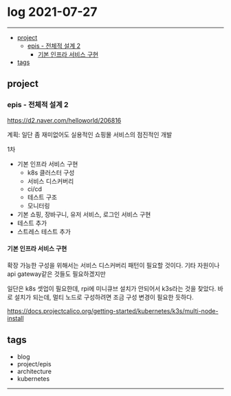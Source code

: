 # log 2021-07-27

--------------------------

- [project](#project)
  - [epis - 전체적 설계 2](#epis---전체적-설계-2)
    - [기본 인프라 서비스 구현](#기본-인프라-서비스-구현)
- [tags](#tags)

## project

### epis - 전체적 설계 2

https://d2.naver.com/helloworld/206816

계획: 일단 좀 재미없어도 실용적인 쇼핑몰 서비스의 점진적인 개발

1차
- 기본 인프라 서비스 구현
  - k8s 클러스터 구성
  - 서비스 디스커버리
  - ci/cd
  - 테스트 구조
  - 모니터링
- 기본 쇼핑, 장바구니, 유저 서비스, 로그인 서비스 구현
- 테스트 추가
- 스트레스 테스트 추가

#### 기본 인프라 서비스 구현

확장 가능한 구성을 위해서는 서비스 디스커버리 패턴이 필요할 것이다. 기타 자원이나 api gateway같은 것들도 필요하겠지만 

일단은 k8s 셋업이 필요한데, rpi에 미니큐브 설치가 안되어서 k3s라는 것을 찾았다. 바로 설치가 되는데, 멀티 노드로 구성하려면 조금 구성 변경이 필요한 듯하다.

https://docs.projectcalico.org/getting-started/kubernetes/k3s/multi-node-install



## tags
- blog
- project/epis
- architecture
- kubernetes

--------------------------

